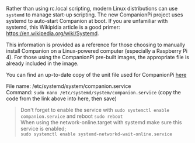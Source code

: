 Rather than using rc.local scripting, modern Linux distributions can use `systemd` to manage start-up scripting. The new CompanionPi project uses systemd to auto-start Companion at boot. If you are unfamiliar with systemd, this Wikipidia article is a good primer: https://en.wikipedia.org/wiki/Systemd.

This information is provided as a reference for those choosing to manually install Companion on a Linux-powered computer (especially a Raspberry Pi 4). For those using the CompanionPi pre-built images, the appropriate file is already included in the image.

You can find an up-to-date copy of the unit file used for CompanionPi [here](https://github.com/bitfocus/companion-pi/blob/main/companion.service)

File name: /etc/systemd/system/companion.service  
Command: `sudo nano /etc/systemd/system/companion.service` (copy the code from the link above into here, then save)

> Don't forget to enable the service with `sudo systemctl enable companion.service` and reboot `sudo reboot`  
> When using the network-online.target with systemd make sure this service is enabled;  
> `sudo systemctl enable systemd-networkd-wait-online.service`

